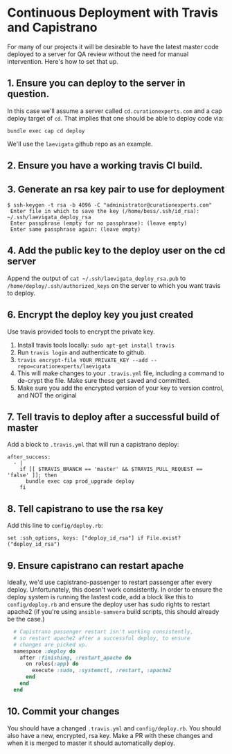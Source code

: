 # Continuous Deployment with Travis and Capistrano
For many of our projects it will be desirable to have the latest master code deployed to a server for QA review without the need for manual intervention.
Here's how to set that up.

## 1. Ensure you can deploy to the server in question.
In this case we'll assume a server called `cd.curationexperts.com` and a cap
deploy target of `cd`. That implies that one should be able to deploy code via:
```
bundle exec cap cd deploy
```
We'll use the `laevigata` github repo as an example.

## 2. Ensure you have a working travis CI build.

## 3. Generate an rsa key pair to use for deployment
```
$ ssh-keygen -t rsa -b 4096 -C "administrator@curationexperts.com"
 Enter file in which to save the key (/home/bess/.ssh/id_rsa): ~/.ssh/laevigata_deploy_rsa
 Enter passphrase (empty for no passphrase): (leave empty)
 Enter same passphrase again: (leave empty)
```

## 4. Add the public key to the deploy user on the cd server
Append the output of `cat ~/.ssh/laevigata_deploy_rsa.pub` to `/home/deploy/.ssh/authorized_keys` on the server to which you want
travis to deploy.

## 6. Encrypt the deploy key you just created
Use travis provided tools to encrypt the private key.
1. Install travis tools locally: `sudo apt-get install travis`
1. Run `travis login` and authenticate to github.
1. `travis encrypt-file YOUR_PRIVATE_KEY --add --repo=curationexperts/laevigata`
1. This will make changes to your `.travis.yml` file, including a command to de-crypt the file. Make sure these get saved and committed.
1. Make sure you add the encrypted version of your key to version control, and NOT the original

## 7. Tell travis to deploy after a successful build of master
Add a block to `.travis.yml` that will run a capistrano deploy:
```
after_success:
  - |
    if [[ $TRAVIS_BRANCH == 'master' && $TRAVIS_PULL_REQUEST == 'false' ]]; then
      bundle exec cap prod_upgrade deploy
    fi
```

## 8. Tell capistrano to use the rsa key
Add this line to `config/deploy.rb`:
```
set :ssh_options, keys: ["deploy_id_rsa"] if File.exist?("deploy_id_rsa")
```

## 9. Ensure capistrano can restart apache
Ideally, we'd use capistrano-passenger to restart passenger after every deploy. Unfortunately, this doesn't work consistently. In order to ensure the deploy system is running the lastest code, add a block like this to `config/deploy.rb` and ensure the deploy user has sudo rights to restart apache2 (if you're using `ansible-samvera` build scripts, this should already be the case.)

```ruby
  # Capistrano passenger restart isn't working consistently,
  # so restart apache2 after a successful deploy, to ensure
  # changes are picked up.
  namespace :deploy do
    after :finishing, :restart_apache do
      on roles(:app) do
        execute :sudo, :systemctl, :restart, :apache2
      end
    end
  end
```


## 10. Commit your changes
You should have a changed `.travis.yml` and `config/deploy.rb`. You should also have a new, encrypted, rsa key. Make a PR with these changes and when it is merged to master it should automatically deploy.
